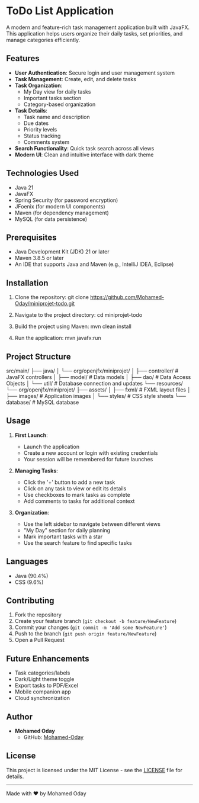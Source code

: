 # ToDo List Application

A modern and feature-rich task management application built with JavaFX. This application helps users organize their daily tasks, set priorities, and manage categories efficiently.

## Features

- **User Authentication**: Secure login and user management system
- **Task Management**: Create, edit, and delete tasks
- **Task Organization**:
  - My Day view for daily tasks
  - Important tasks section
  - Category-based organization
- **Task Details**:
  - Task name and description
  - Due dates
  - Priority levels
  - Status tracking
  - Comments system
- **Search Functionality**: Quick task search across all views
- **Modern UI**: Clean and intuitive interface with dark theme

## Technologies Used

- Java 21
- JavaFX
- Spring Security (for password encryption)
- JFoenix (for modern UI components)
- Maven (for dependency management)
- MySQL (for data persistence)

## Prerequisites

- Java Development Kit (JDK) 21 or later
- Maven 3.8.5 or later
- An IDE that supports Java and Maven (e.g., IntelliJ IDEA, Eclipse)

## Installation

1. Clone the repository:
   git clone https://github.com/Mohamed-Oday/miniprojet-todo.git

2. Navigate to the project directory:
   cd miniprojet-todo

3. Build the project using Maven:
   mvn clean install

4. Run the application:
   mvn javafx:run

## Project Structure

src/main/
├── java/
│   └── org/openjfx/miniprojet/
│       ├── controller/ # JavaFX controllers
│       ├── model/ # Data models
│       ├── dao/ # Data Access Objects
│       └── util/ # Database connection and updates
└── resources/
└── org/openjfx/miniprojet/
├── assets/
│   ├── fxml/ # FXML layout files
│   ├── images/ # Application images
│   └── styles/ # CSS style sheets
└── database/ # MySQL database

## Usage

1. **First Launch**:

   - Launch the application
   - Create a new account or login with existing credentials
   - Your session will be remembered for future launches

2. **Managing Tasks**:

   - Click the '+' button to add a new task
   - Click on any task to view or edit its details
   - Use checkboxes to mark tasks as complete
   - Add comments to tasks for additional context

3. **Organization**:
   - Use the left sidebar to navigate between different views
   - "My Day" section for daily planning
   - Mark important tasks with a star
   - Use the search feature to find specific tasks

## Languages

- Java (90.4%)
- CSS (9.6%)

## Contributing

1. Fork the repository
2. Create your feature branch (`git checkout -b feature/NewFeature`)
3. Commit your changes (`git commit -m 'Add some NewFeature'`)
4. Push to the branch (`git push origin feature/NewFeature`)
5. Open a Pull Request

## Future Enhancements

- Task categories/labels
- Dark/Light theme toggle
- Export tasks to PDF/Excel
- Mobile companion app
- Cloud synchronization

## Author

- **Mohamed Oday**
  - GitHub: [Mohamed-Oday](https://github.com/Mohamed-Oday)

## License

This project is licensed under the MIT License - see the [LICENSE](LICENSE) file for details.

---

Made with ❤️ by Mohamed Oday
